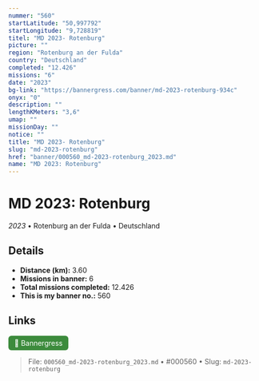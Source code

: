 ```yaml
---
nummer: "560"
startLatitude: "50,997792"
startLongitude: "9,728819"
titel: "MD 2023- Rotenburg"
picture: ""
region: "Rotenburg an der Fulda"
country: "Deutschland"
completed: "12.426"
missions: "6"
date: "2023"
bg-link: "https://bannergress.com/banner/md-2023-rotenburg-934c"
onyx: "0"
description: ""
lengthKMeters: "3,6"
umap: ""
missionDay: ""
notice: ""
title: "MD 2023- Rotenburg"
slug: "md-2023-rotenburg"
href: "banner/000560_md-2023-rotenburg_2023.md"
name: "MD 2023: Rotenburg"
---
```

# MD 2023: Rotenburg

*2023* • Rotenburg an der Fulda • Deutschland





## Details
- **Distance (km):** 3.60
- **Missions in banner:** 6
- **Total missions completed:** 12.426
- **This is my banner no.:** 560





## Links
<a href="https://bannergress.com/banner/md-2023-rotenburg-934c" target="_blank" style="display:inline-block;margin-right:8px;padding:6px 12px;background:#3c8b3c;color:#fff;text-decoration:none;border-radius:6px;">🔗 Bannergress</a>



> File: `000560_md-2023-rotenburg_2023.md` • #000560 • Slug: `md-2023-rotenburg`
